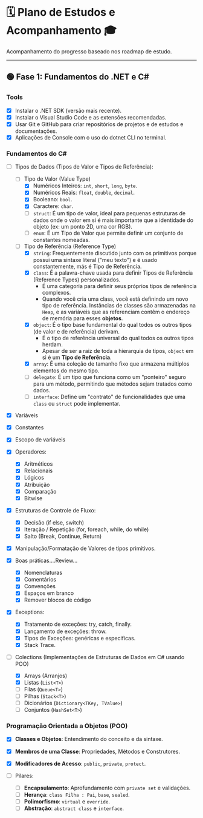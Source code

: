 # 🗓️ Plano de Estudos e Acompanhamento 🎓

Acompanhamento do progresso baseado nos roadmap de estudo.

---

## 🟢 Fase 1: Fundamentos do .NET e C#

### Tools

- [X] Instalar o .NET SDK (versão mais recente).
- [X] Instalar o Visual Studio Code e as extensões recomendadas.
- [X] Usar Git e GitHub para criar repositórios de projetos e de estudos e documentações.
- [X] Aplicações de Console com o uso do dotnet CLI no terminal.

### Fundamentos do C#

- [ ] Tipos de Dados (Tipos de Valor e Tipos de Referência):

  - [ ] Tipo de Valor (Value Type)
    - [X] Numéricos Inteiros: `int`, `short`, `long`, `byte`.
    - [X] Numéricos Reais: `float`, `double`, `decimal`.
    - [X] Booleano: `bool`.
    - [X] Caractere: `char`.
    - [ ] `struct`: É um tipo de valor, ideal para pequenas estruturas de dados onde o valor em si é mais importante que a identidade do objeto (ex: um ponto 2D, uma cor RGB).
    - [ ] `enum`: É um Tipo de Valor que permite definir um conjunto de constantes nomeadas.

  - [ ] Tipo de Referência (Reference Type)
    - [X] `string`: Frequentemente discutido junto com os primitivos porque possui uma sintaxe literal ("meu texto") e é usado constantemente, más é Tipo de Referência.
    - [X] `class`: É a palavra-chave usada para definir Tipos de Referência (Reference Types) personalizados.
      - É uma categoria para definir seus próprios tipos de referência complexos.
      - Quando você cria uma class, você está definindo um novo tipo de referência. Instâncias de classes são armazenadas na `Heap`, e as variáveis que as referenciam contêm o endereço de memória para esses **objetos**.
    - [X] `object`: É o tipo base fundamental do qual todos os outros tipos (de valor e de referência) derivam.
      - É o tipo de referência universal do qual todos os outros tipos herdam.
      - Apesar de ser a raiz de toda a hierarquia de tipos, `object` em si é um **Tipo de Referência**.
    - [X] `array`: É uma coleção de tamanho fixo que armazena múltiplos elementos do mesmo tipo.
    - [ ] `delegate`: É um tipo que funciona como um "ponteiro" seguro para um método, permitindo que métodos sejam tratados como dados.
    - [ ] `interface`: Define um "contrato" de funcionalidades que uma `class` ou `struct` pode implementar.

- [X] Variáveis
- [X] Constantes
- [X] Escopo de variáveis
- [X] Operadores:
  - [X] Aritméticos
  - [X] Relacionais
  - [X] Lógicos
  - [X] Atribuição
  - [X] Comparação
  - [X] Bitwise
- [X] Estruturas de Controle de Fluxo:
  - [X] Decisão (if else, switch)
  - [X] Iteração / Repetição (for, foreach, while, do while)
  - [X] Salto (Break, Continue, Return)
- [X] Manipulação/Formatação de Valores de tipos primitivos.
- [X] Boas práticas....Review...
  - [X] Nomenclaturas
  - [X] Comentários
  - [X] Convenções
  - [X] Espaços em branco
  - [X] Remover blocos de código
- [X] Exceptions:
  - [X] Tratamento de exceções: try, catch, finally.
  - [X] Lançamento de exceções: throw.
  - [X] Tipos de Exceções: genéricas e especificas.
  - [X] Stack Trace.

- [ ] Colections (Implementações de Estruturas de Dados em C# usando POO)
  - [X] Arrays (Arranjos)
  - [X] Listas (`List<T>`)
  - [ ] Filas (`Queue<T>`)
  - [ ] Pilhas (`Stack<T>`)
  - [ ] Dicionários (`Dictionary<TKey, TValue>`)
  - [ ] Conjuntos (`HashSet<T>`)

### Programação Orientada a Objetos (POO)

- [X] **Classes e Objetos**: Entendimento do conceito e da sintaxe.
- [X] **Membros de uma Classe**: Propriedades, Métodos e Construtores.
- [X] **Modificadores de Acesso**: `public`, `private`, `protect`.

- [ ] Pilares:
  - [ ] **Encapsulamento**: Aprofundamento com `private set` e validações.
  - [ ] **Herança**: `class Filha : Pai`, `base`, `sealed`.
  - [ ] **Polimorfismo**: `virtual` e `override`.
  - [ ] **Abstração**: `abstract class` e `interface`.

